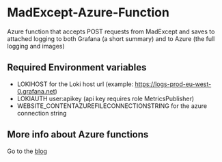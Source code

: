 
# MadExcept-Azure-Function

Azure function that accepts POST requests from MadExcept and saves to attached logging to both Grafana (a short summary) and to Azure (the full logging and images)

## Required Environment variables

* LOKIHOST for the Loki host url (example: https://logs-prod-eu-west-0.grafana.net)
* LOKIAUTH user:apikey (api key requires role MetricsPublisher)
* WEBSITE_CONTENTAZUREFILECONNECTIONSTRING for the azure connection string

## More info about Azure functions

Go to the [blog](blog.md)
